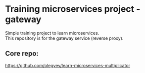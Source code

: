 # Training microservices project - gateway
Simple training project to learn microservices. <br>
This repository is for the gateway service (reverse proxy). <br>

## Core repo:
https://github.com/olegyev/learn-microservices-multiplicator